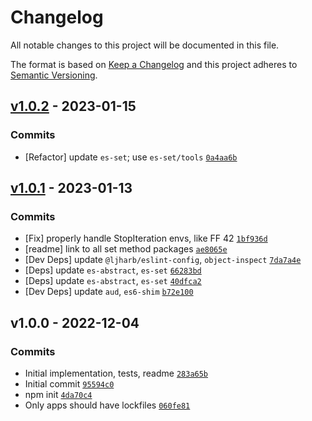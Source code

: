 # Changelog

All notable changes to this project will be documented in this file.

The format is based on [Keep a Changelog](https://keepachangelog.com/en/1.0.0/)
and this project adheres to [Semantic Versioning](https://semver.org/spec/v2.0.0.html).

## [v1.0.2](https://github.com/es-shims/Set.prototype.difference/compare/v1.0.1...v1.0.2) - 2023-01-15

### Commits

- [Refactor] update `es-set`; use `es-set/tools` [`0a4aa6b`](https://github.com/es-shims/Set.prototype.difference/commit/0a4aa6b1a8b9a3cba85794b6b8d9e6dde47de257)

## [v1.0.1](https://github.com/es-shims/Set.prototype.difference/compare/v1.0.0...v1.0.1) - 2023-01-13

### Commits

- [Fix] properly handle StopIteration envs, like FF 42 [`1bf936d`](https://github.com/es-shims/Set.prototype.difference/commit/1bf936ddbba66cf5a58f90b9aaadb93c5eced79e)
- [readme] link to all set method packages [`ae8065e`](https://github.com/es-shims/Set.prototype.difference/commit/ae8065e6104f690044a1eabe5c42117e2b33473a)
- [Dev Deps] update `@ljharb/eslint-config`, `object-inspect` [`7da7a4e`](https://github.com/es-shims/Set.prototype.difference/commit/7da7a4e8efb827802f69cdd5fc44efae1312f57e)
- [Deps] update `es-abstract`, `es-set` [`66283bd`](https://github.com/es-shims/Set.prototype.difference/commit/66283bd2cc4fc5b6363518b073f8f9988ec85ab7)
- [Deps] update `es-abstract`, `es-set` [`40dfca2`](https://github.com/es-shims/Set.prototype.difference/commit/40dfca2561f9553742f6402c1e291a78603421f6)
- [Dev Deps] update `aud`, `es6-shim` [`b72e100`](https://github.com/es-shims/Set.prototype.difference/commit/b72e10073b3a925bf0a3629129c1ec0584fc4970)

## v1.0.0 - 2022-12-04

### Commits

- Initial implementation, tests, readme [`283a65b`](https://github.com/es-shims/Set.prototype.difference/commit/283a65b65dc09989c88962dd79f944c35456376f)
- Initial commit [`95594c0`](https://github.com/es-shims/Set.prototype.difference/commit/95594c029caa9504dddbe1172c36f61a41983718)
- npm init [`4da70c4`](https://github.com/es-shims/Set.prototype.difference/commit/4da70c4550f94d41845fc71b690e6229849516dd)
- Only apps should have lockfiles [`060fe81`](https://github.com/es-shims/Set.prototype.difference/commit/060fe81f2e9f37ead500a7e7e91df7189349681b)
